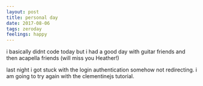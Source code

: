 ```yaml
---
layout: post
title: personal day
date: 2017-08-06
tags: zeroday
feelings: happy
---
```


i basically didnt code today but i had a good day with guitar friends and then acapella friends (will miss you Heather!)

last night i got stuck with the login authentication somehow not redirecting. i am going to try again with the clementinejs tutorial.
